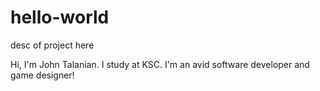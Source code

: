# hello-world
desc of project here

Hi, I'm John Talanian. I study at KSC. I'm an avid software developer and game designer!
